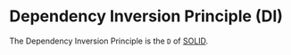 # Dependency Inversion Principle (DI)

The Dependency Inversion Principle is the `D` of [SOLID](../README.md).
